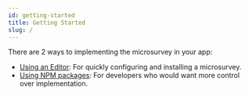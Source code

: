 ```yaml
---
id: getting-started
title: Getting Started
slug: /
---
```


There are 2 ways to implementing the microsurvey in your app:

- [Using an Editor](microsurvey/product/getting-started.md): For quickly configuring and installing a microsurvey.
- [Using NPM packages](microsurvey/library/getting-started.md): For developers who would want more control over implementation.
